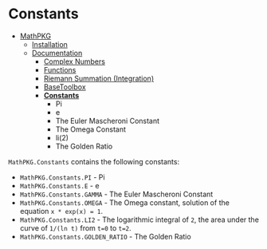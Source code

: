 # Constants

+ [MathPKG](../README.md)
    + [Installation](../README.md#installation)
    + [Documentation](./README.md)
        + [Complex Numbers](./Complex.md)
        + [Functions](./Functions.md)
        + [Riemann Summation (Integration)](./Integration.md)
        + [BaseToolbox](./BaseToolbox.md)
        + [**Constants**](#constants)
            + Pi
            + e
            + The Euler Mascheroni Constant
            + The Omega Constant
            + li(2)
            + The Golden Ratio

``MathPKG.Constants`` contains the following constants:

* ``MathPKG.Constants.PI`` - Pi
* ``MathPKG.Constants.E`` - e
* ``MathPKG.Constants.GAMMA`` - The Euler Mascheroni Constant
* ``MathPKG.Constants.OMEGA`` - The Omega constant, solution of the equation ``x * exp(x) = 1``.
* ``MathPKG.Constants.LI2`` - The logarithmic integral of `2`, the area under the curve of `1/(ln t)` from `t=0` to `t=2`.
* ``MathPKG.Constants.GOLDEN_RATIO`` - The Golden Ratio
